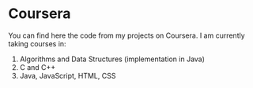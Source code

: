 # Coursera
You can find here the code from my projects on Coursera. I am currently taking courses in:

1. Algorithms and Data Structures (implementation in Java)
2. C and C++
3. Java, JavaScript, HTML, CSS
